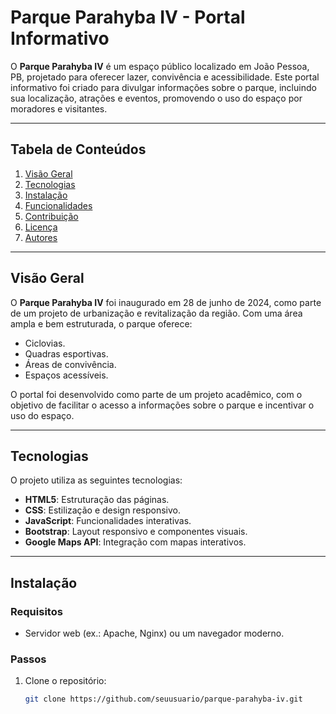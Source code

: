 # Parque Parahyba IV - Portal Informativo  

O **Parque Parahyba IV** é um espaço público localizado em João Pessoa, PB, projetado para oferecer lazer, convivência e acessibilidade. Este portal informativo foi criado para divulgar informações sobre o parque, incluindo sua localização, atrações e eventos, promovendo o uso do espaço por moradores e visitantes.  

---

## Tabela de Conteúdos  
1. [Visão Geral](#visão-geral)  
2. [Tecnologias](#tecnologias)  
3. [Instalação](#instalação)  
4. [Funcionalidades](#funcionalidades)  
5. [Contribuição](#contribuição)  
6. [Licença](#licença)  
7. [Autores](#autores)  

---

## Visão Geral  
O **Parque Parahyba IV** foi inaugurado em 28 de junho de 2024, como parte de um projeto de urbanização e revitalização da região. Com uma área ampla e bem estruturada, o parque oferece:  
- Ciclovias.  
- Quadras esportivas.  
- Áreas de convivência.  
- Espaços acessíveis.  

O portal foi desenvolvido como parte de um projeto acadêmico, com o objetivo de facilitar o acesso a informações sobre o parque e incentivar o uso do espaço.  

---

## Tecnologias  
O projeto utiliza as seguintes tecnologias:  
- **HTML5**: Estruturação das páginas.  
- **CSS**: Estilização e design responsivo.  
- **JavaScript**: Funcionalidades interativas.  
- **Bootstrap**: Layout responsivo e componentes visuais.  
- **Google Maps API**: Integração com mapas interativos.  

---

## Instalação  

### Requisitos  
- Servidor web (ex.: Apache, Nginx) ou um navegador moderno.  

### Passos  
1. Clone o repositório:  
   ```bash  
   git clone https://github.com/seuusuario/parque-parahyba-iv.git  
